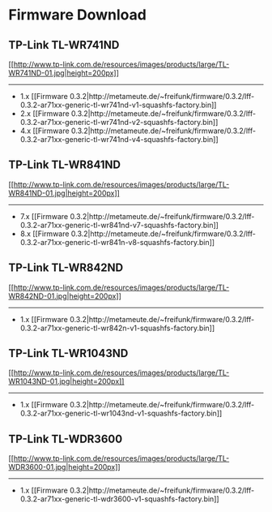 # Firmware Download

<div class="downloadblock">

<h2>TP-Link TL-WR741ND</h2>

[[http://www.tp-link.com.de/resources/images/products/large/TL-WR741ND-01.jpg|height=200px]]
<hr>
<ul>
<li>1.x [[Firmware 0.3.2|http://metameute.de/~freifunk/firmware/0.3.2/lff-0.3.2-ar71xx-generic-tl-wr741nd-v1-squashfs-factory.bin]]</li>
<li>2.x [[Firmware 0.3.2|http://metameute.de/~freifunk/firmware/0.3.2/lff-0.3.2-ar71xx-generic-tl-wr741nd-v2-squashfs-factory.bin]]</li>
<li>4.x [[Firmware 0.3.2|http://metameute.de/~freifunk/firmware/0.3.2/lff-0.3.2-ar71xx-generic-tl-wr741nd-v4-squashfs-factory.bin]]</li>
</ul>

</div>
<div class="downloadblock">

<h2>TP-Link TL-WR841ND</h2>

[[http://www.tp-link.com.de/resources/images/products/large/TL-WR841ND-01.jpg|height=200px]]
<hr>
<ul>
<li>7.x [[Firmware 0.3.2|http://metameute.de/~freifunk/firmware/0.3.2/lff-0.3.2-ar71xx-generic-tl-wr841nd-v7-squashfs-factory.bin]]</li>
<li>8.x [[Firmware 0.3.2|http://metameute.de/~freifunk/firmware/0.3.2/lff-0.3.2-ar71xx-generic-tl-wr841n-v8-squashfs-factory.bin]]</li>
</ul>

</div>
<div class="downloadblock">

<h2>TP-Link TL-WR842ND</h2>

[[http://www.tp-link.com.de/resources/images/products/large/TL-WR842ND-01.jpg|height=200px]]
<hr>
<ul>
<li>1.x [[Firmware 0.3.2|http://metameute.de/~freifunk/firmware/0.3.2/lff-0.3.2-ar71xx-generic-tl-wr842n-v1-squashfs-factory.bin]]</li>
</ul>

</div>
<div class="downloadblock">

<h2>TP-Link TL-WR1043ND</h2>

[[http://www.tp-link.com.de/resources/images/products/large/TL-WR1043ND-01.jpg|height=200px]]
<hr>
<ul>
<li>1.x [[Firmware 0.3.2|http://metameute.de/~freifunk/firmware/0.3.2/lff-0.3.2-ar71xx-generic-tl-wr1043nd-v1-squashfs-factory.bin]]</li>
</ul>

</div>
<div class="downloadblock">

<h2>TP-Link TL-WDR3600</h2>

[[http://www.tp-link.com.de/resources/images/products/large/TL-WDR3600-01.jpg|height=200px]]
<hr>
<ul>
<li>1.x [[Firmware 0.3.2|http://metameute.de/~freifunk/firmware/0.3.2/lff-0.3.2-ar71xx-generic-tl-wdr3600-v1-squashfs-factory.bin]]</li>
</ul>

</div>